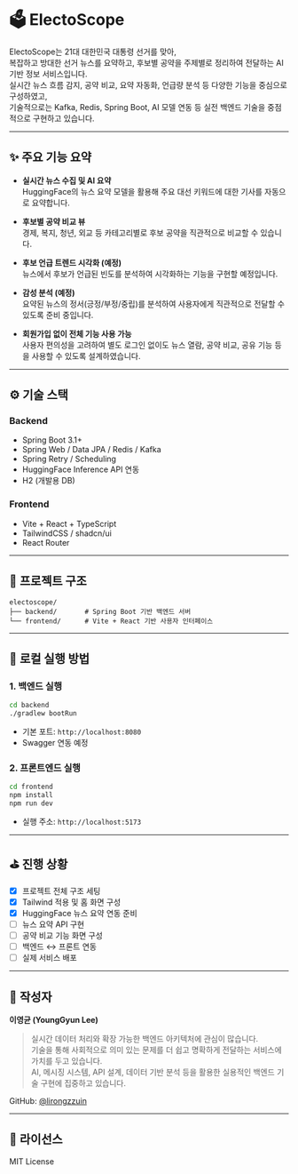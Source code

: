 # 🗳️ ElectoScope

ElectoScope는 21대 대한민국 대통령 선거를 맞아,  
복잡하고 방대한 선거 뉴스를 요약하고, 후보별 공약을 주제별로 정리하여 전달하는 AI 기반 정보 서비스입니다.  
실시간 뉴스 흐름 감지, 공약 비교, 요약 자동화, 언급량 분석 등 다양한 기능을 중심으로 구성하였고,  
기술적으로는 Kafka, Redis, Spring Boot, AI 모델 연동 등 실전 백엔드 기술을 중점적으로 구현하고 있습니다.

---

## ✨ 주요 기능 요약

- **실시간 뉴스 수집 및 AI 요약**  
  HuggingFace의 뉴스 요약 모델을 활용해 주요 대선 키워드에 대한 기사를 자동으로 요약합니다.

- **후보별 공약 비교 뷰**  
  경제, 복지, 청년, 외교 등 카테고리별로 후보 공약을 직관적으로 비교할 수 있습니다.

- **후보 언급 트렌드 시각화 (예정)**  
  뉴스에서 후보가 언급된 빈도를 분석하여 시각화하는 기능을 구현할 예정입니다.

- **감성 분석 (예정)**  
  요약된 뉴스의 정서(긍정/부정/중립)를 분석하여 사용자에게 직관적으로 전달할 수 있도록 준비 중입니다.

- **회원가입 없이 전체 기능 사용 가능**  
  사용자 편의성을 고려하여 별도 로그인 없이도 뉴스 열람, 공약 비교, 공유 기능 등을 사용할 수 있도록 설계하였습니다.

---

## ⚙️ 기술 스택

### Backend
- Spring Boot 3.1+
- Spring Web / Data JPA / Redis / Kafka
- Spring Retry / Scheduling
- HuggingFace Inference API 연동
- H2 (개발용 DB)

### Frontend
- Vite + React + TypeScript
- TailwindCSS / shadcn/ui
- React Router

---

## 📁 프로젝트 구조

```
electoscope/
├── backend/       # Spring Boot 기반 백엔드 서버
└── frontend/      # Vite + React 기반 사용자 인터페이스
```

---

## 🧪 로컬 실행 방법

### 1. 백엔드 실행

```bash
cd backend
./gradlew bootRun
```

- 기본 포트: `http://localhost:8080`
- Swagger 연동 예정

### 2. 프론트엔드 실행

```bash
cd frontend
npm install
npm run dev
```

- 실행 주소: `http://localhost:5173`

---

## ⛳ 진행 상황

- [x] 프로젝트 전체 구조 세팅
- [x] Tailwind 적용 및 홈 화면 구성
- [x] HuggingFace 뉴스 요약 연동 준비
- [ ] 뉴스 요약 API 구현
- [ ] 공약 비교 기능 화면 구성
- [ ] 백엔드 ↔ 프론트 연동
- [ ] 실제 서비스 배포

---

## 👤 작성자

**이영균 (YoungGyun Lee)**
> 실시간 데이터 처리와 확장 가능한 백엔드 아키텍처에 관심이 많습니다.  
> 기술을 통해 사회적으로 의미 있는 문제를 더 쉽고 명확하게 전달하는 서비스에 가치를 두고 있습니다.  
> AI, 메시징 시스템, API 설계, 데이터 기반 분석 등을 활용한 실용적인 백엔드 기술 구현에 집중하고 있습니다.

GitHub: [@lirongzzuin](https://github.com/lirongzzuin)

---

## 📄 라이선스

MIT License